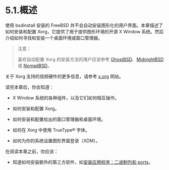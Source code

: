 # 5.1.概述

使用 bsdinstall 安装的 FreeBSD 并不会自动安装图形化的用户界面。本章描述了如何安装和配置 Xorg，它提供了用于提供图形环境的开源 X Window 系统。然后介绍如何寻找和安装一个桌面环境或窗口管理器。

>注意：
>
>喜欢自动配置 Xorg 的安装方法的用户应该参考 [GhostBSD](https://ghostbsd.org/)、[MidnightBSD](https://www.midnightbsd.org/) 或 [NomadBSD](https://nomadbsd.org/)。

关于 Xorg 支持的视频硬件的更多信息，请参考 [x.org](http://www.x.org/) 网站。

读完本章后，你会知道：

 - X Window 系统的各种组件，以及它们如何相互操作。

 - 如何安装和配置 Xorg。

 - 如何安装和配置给出的窗口管理器和桌面环境。

 - 如何在 Xorg 中使用 TrueType® 字体。

 - 如何为你的系统设置图形界面登录（XDM）。

在阅读本章之前，你应该：

 - 知道如何安装额外的第三方软件，如[安装应用程序：二进制包和 ports](https://docs.freebsd.org/en/books/handbook/ports/index.html#ports)。
